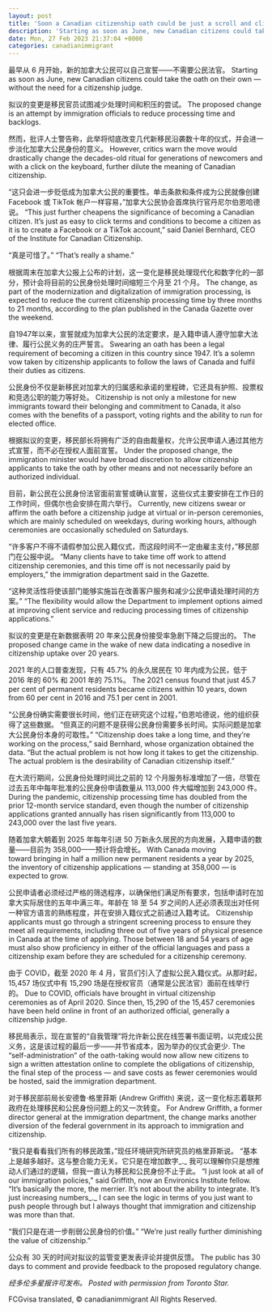 ```yaml
---
layout: post
title: 'Soon a Canadian citizenship oath could be just a scroll and click away'
description: 'Starting as soon as June, new Canadian citizens could take the oath on their own — without the need for a citizenship judge.'
date: Mon, 27 Feb 2023 21:37:04 +0000
categories: canadianimmigrant
---
```


最早从 6 月开始，新的加拿大公民可以自己宣誓——不需要公民法官。	Starting as soon as June, new Canadian citizens could take the oath on their own — without the need for a citizenship judge.
	
拟议的变更是移民官员试图减少处理时间和积压的尝试。	The proposed change is an attempt by immigration officials to reduce processing time and backlogs.
	
然而，批评人士警告称，此举将彻底改变几代新移民沿袭数十年的仪式，并会进一步淡化加拿大公民身份的意义。	However, critics warn the move would drastically change the decades-old ritual for generations of newcomers and with a click on the keyboard, further dilute the meaning of Canadian citizenship.
	
“这只会进一步贬低成为加拿大公民的重要性。单击条款和条件成为公民就像创建 Facebook 或 TikTok 帐户一样容易，”加拿大公民协会首席执行官丹尼尔伯恩哈德说。	“This just further cheapens the significance of becoming a Canadian citizen. It’s just as easy to click terms and conditions to become a citizen as it is to create a Facebook or a TikTok account,” said Daniel Bernhard, CEO of the Institute for Canadian Citizenship.
	
“真是可惜了。”	“That’s really a shame.”
	
根据周末在加拿大公报上公布的计划，这一变化是移民处理现代化和数字化的一部分，预计会将目前的公民身份处理时间缩短三个月至 21 个月。	The change, as part of the modernization and digitalization of immigration processing, is expected to reduce the current citizenship processing time by three months to 21 months, according to the plan published in the Canada Gazette over the weekend.
	
自1947年以来，宣誓就成为加拿大公民的法定要求，是入籍申请人遵守加拿大法律、履行公民义务的庄严誓言。	Swearing an oath has been a legal requirement of becoming a citizen in this country since 1947. It’s a solemn vow taken by citizenship applicants to follow the laws of Canada and fulfil their duties as citizens.
	
公民身份不仅是新移民对加拿大的归属感和承诺的里程碑，它还具有护照、投票权和竞选公职的能力等好处。	Citizenship is not only a milestone for new immigrants toward their belonging and commitment to Canada, it also comes with the benefits of a passport, voting rights and the ability to run for elected office.
	
根据拟议的变更，移民部长将拥有广泛的自由裁量权，允许公民申请人通过其他方式宣誓，而不必在授权人面前宣誓。	Under the proposed change, the immigration minister would have broad discretion to allow citizenship applicants to take the oath by other means and not necessarily before an authorized individual.
	
目前，新公民在公民身份法官面前宣誓或确认宣誓，这些仪式主要安排在工作日的工作时间，但偶尔也会安排在周六举行。	Currently, new citizens swear or affirm the oath before a citizenship judge at virtual or in-person ceremonies, which are mainly scheduled on weekdays, during working hours, although ceremonies are occasionally scheduled on Saturdays.
	
“许多客户不得不请假参加公民入籍仪式，而这段时间不一定由雇主支付，”移民部门在公报中说。	“Many clients have to take time off work to attend citizenship ceremonies, and this time off is not necessarily paid by employers,” the immigration department said in the Gazette.
	
“这种灵活性将使该部门能够实施旨在改善客户服务和减少公民申请处理时间的方案。”	“The flexibility would allow the Department to implement options aimed at improving client service and reducing processing times of citizenship applications.”
	
拟议的变更是在新数据表明 20 年来公民身份接受率急剧下降之后提出的。	The proposed change came in the wake of new data indicating a nosedive in citizenship uptake over 20 years.
	
2021 年的人口普查发现，只有 45.7% 的永久居民在 10 年内成为公民，低于 2016 年的 60% 和 2001 年的 75.1%。	The 2021 census found that just 45.7 per cent of permanent residents became citizens within 10 years, down from 60 per cent in 2016 and 75.1 per cent in 2001.
	
“公民身份确实需要很长时间，他们正在研究这个过程，”伯恩哈德说，他的组织获得了这些数据。 “但真正的问题不是获得公民身份需要多长时间。实际问题是加拿大公民身份本身的可取性。”	“Citizenship does take a long time, and they’re working on the process,” said Bernhard, whose organization obtained the data. “But the actual problem is not how long it takes to get the citizenship. The actual problem is the desirability of Canadian citizenship itself.”
	
在大流行期间，公民身份处理时间比之前的 12 个月服务标准增加了一倍，尽管在过去五年中每年批准的公民身份申请数量从 113,000 件大幅增加到 243,000 件。	During the pandemic, citizenship processing time has doubled from the prior 12-month service standard, even though the number of citizenship applications granted annually has risen significantly from 113,000 to 243,000 over the last five years.
	
随着加拿大朝着到 2025 年每年引进 50 万新永久居民的方向发展，入籍申请的数量——目前为 358,000——预计将会增长。	With Canada moving toward bringing in half a million new permanent residents a year by 2025, the inventory of citizenship applications — standing at 358,000 — is expected to grow.
	
公民申请者必须经过严格的筛选程序，以确保他们满足所有要求，包括申请时在加拿大实际居住的五年中满三年。年龄在 18 至 54 岁之间的人还必须表现出对任何一种官方语言的熟练程度，并在安排入籍仪式之前通过入籍考试。	Citizenship applicants must go through a stringent screening process to ensure they meet all requirements, including three out of five years of physical presence in Canada at the time of applying. Those between 18 and 54 years of age must also show proficiency in either of the official languages and pass a citizenship exam before they are scheduled for a citizenship ceremony.
	
由于 COVID，截至 2020 年 4 月，官员们引入了虚拟公民入籍仪式。从那时起，15,457 场仪式中有 15,290 场是在授权官员（通常是公民法官）面前在线举行的。	Due to COVID, officials have brought in virtual citizenship ceremonies as of April 2020. Since then, 15,290 of the 15,457 ceremonies have been held online in front of an authorized official, generally a citizenship judge.
	
移民局表示，现在宣誓的“自我管理”将允许新公民在线签署书面证明，以完成公民义务，这是该过程的最后一步——并节省成本，因为举办的仪式会更少.	The “self-administration” of the oath-taking would now allow new citizens to sign a written attestation online to complete the obligations of citizenship, the final step of the process — and save costs as fewer ceremonies would be hosted, said the immigration department.
	
对于移民部前局长安德鲁·格里菲斯 (Andrew Griffith) 来说，这一变化标志着联邦政府在处理移民和公民身份问题上的又一次转变。	For Andrew Griffith, a former director general at the immigration department, the change marks another diversion of the federal government in its approach to immigration and citizenship.
	
“我只是看看我们所有的移民政策，”现任环境研究所研究员的格里菲斯说。 “基本上是越多越好。这与整合能力无关。它只是在增加数字_._ 我可以理解你只是想推动人们通过的逻辑，但我一直认为移民和公民身份不止于此。	“I just look at all of our immigration policies,” said Griffith, now an Environics Institute fellow. “It’s basically the more, the merrier. It’s not about the ability to integrate. It’s just increasing numbers_._ I can see the logic in terms of you just want to push people through but I always thought that immigration and citizenship was more than that.
	
“我们只是在进一步削弱公民身份的价值。”	“We’re just really further diminishing the value of citizenship.”
	
公众有 30 天的时间对拟议的监管变更发表评论并提供反馈。	The public has 30 days to comment and provide feedback to the proposed regulatory change.
	
_经多伦多星报许可发布。_	_Posted with permission from Toronto Star._

FCGvisa translated, © canadianimmigrant All Rights Reserved.
